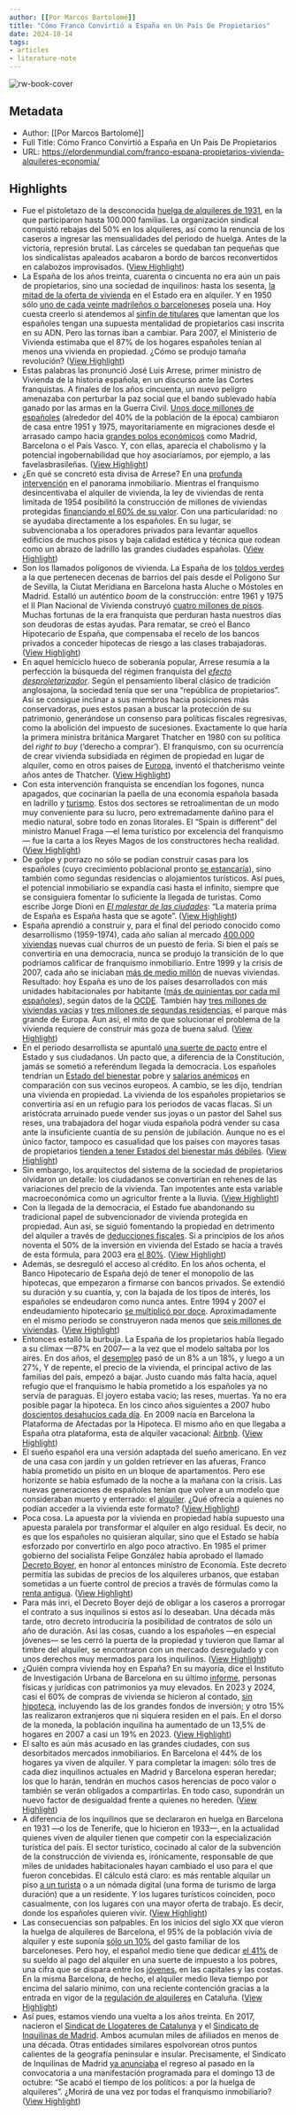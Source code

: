 ```yaml
---
author: [[Por Marcos Bartolomé]]
title: "Cómo Franco Convirtió a España en Un País De Propietarios"
date: 2024-10-14
tags: 
- articles
- literature-note
---
```

![rw-book-cover](https://elordenmundial.com/wp-content/uploads/2024/10/franco-vivienda-espana-crisis-inmobiliaria.jpg)

## Metadata
- Author: [[Por Marcos Bartolomé]]
- Full Title: Cómo Franco Convirtió a España en Un País De Propietarios
- URL: https://elordenmundial.com/franco-espana-propietarios-vivienda-alquileres-economia/

## Highlights
- Fue el pistoletazo de la desconocida [huelga de alquileres de 1931](https://www.eldiario.es/catalunya/verano-90-000-barceloneses-decidieron-pagar-alquiler_1_10463699.html), en la que participaron hasta 100.000 familias. La organización sindical conquistó rebajas del 50% en los alquileres, así como la renuncia de los caseros a ingresar las mensualidades del periodo de huelga. Antes de la victoria, represión brutal. Las cárceles se quedaban tan pequeñas que los sindicalistas apaleados acabaron a bordo de barcos reconvertidos en calabozos improvisados. ([View Highlight](https://read.readwise.io/read/01ja5zk90rhey5mhrtb782yc26))
- La España de los años treinta, cuarenta o cincuenta no era aún un país de propietarios, sino una sociedad de inquilinos: hasta los sesenta, [la mitad de la oferta de vivienda](https://periferiesurbanes.org/wp-content/uploads/2013/10/PALOMERA-2013-Finance-Capital-the-Urban-Poor.pdf) en el Estado era en alquiler. Y en 1950 sólo [uno de cada veinte madrileños o barceloneses](https://dialnet.unirioja.es/servlet/articulo?codigo=933841) poseía una. Hoy cuesta creerlo si atendemos al [sinfín de titulares](https://www.larazon.es/economia/espana-no-es-pais-de-alquiler-NG23251840/) que lamentan que los españoles tengan una supuesta mentalidad de propietarios casi inscrita en su ADN. Pero las tornas iban a cambiar. Para 2007, el Ministerio de Vivienda estimaba que el 87% de los hogares españoles tenían al menos una vivienda en propiedad. ¿Cómo se produjo tamaña revolución? ([View Highlight](https://read.readwise.io/read/01ja5zkqg39gfpr8d5a2ej8q0f))
- Estas palabras las pronunció José Luis Arrese, primer ministro de Vivienda de la historia española, en un discurso ante las Cortes franquistas. A finales de los años cincuenta, un nuevo peligro amenazaba con perturbar la paz social que el bando sublevado había ganado por las armas en la Guerra Civil. [Unos doce millones de españoles](https://www.penguinlibros.com/es/libro-de-arte-cine-y-musica/285831-libro-espana-fea-9788418619236?srsltid=AfmBOorxa3f0CXzzjH1HaGNXUvDOdm4Nr0QZUVgrzTbI3CnYiHp3mPO0) (alrededor del 40% de la población de la época) cambiaron de casa entre 1951 y 1975, mayoritariamente en migraciones desde el arrasado campo hacia [grandes polos económicos](https://elordenmundial.com/mapas-y-graficos/mapa-de-la-economia-espanola/) como Madrid, Barcelona o el País Vasco. Y, con ellas, aparecía el chabolismo y la potencial ingobernabilidad que hoy asociaríamos, por ejemplo, a las favelasbrasileñas. ([View Highlight](https://read.readwise.io/read/01ja5zm8d29j8qesxxz7k224j9))
- ¿En qué se concretó esta divisa de Arrese? En una [profunda intervención](https://viruseditorial.net/libreria/fin-de-ciclo/) en el panorama inmobiliario. Mientras el franquismo desincentivaba el alquiler de vivienda, la ley de viviendas de renta limitada de 1954 posibilitó la construcción de millones de viviendas protegidas [financiando el 60% de su valor](https://periferiesurbanes.org/wp-content/uploads/2013/10/PALOMERA-2013-Finance-Capital-the-Urban-Poor.pdf). Con una particularidad: no se ayudaba directamente a los españoles. En su lugar, se subvencionaba a los operadores privados para levantar aquellos edificios de muchos pisos y baja calidad estética y técnica que rodean como un abrazo de ladrillo las grandes ciudades españolas. ([View Highlight](https://read.readwise.io/read/01ja5zmgm4mc0je0fsgat80sve))
- Son los llamados polígonos de vivienda. La España de los [toldos verdes](https://www.facebook.com/groups/311128329339490/?locale=es_ES) a la que pertenecen decenas de barrios del país desde el Polígono Sur de Sevilla, la Ciutat Meridiana en Barcelona hasta Aluche o Móstoles en Madrid. Estalló un auténtico *boom* de la construcción: entre 1961 y 1975 el II Plan Nacional de Vivienda construyó [cuatro millones de pisos](https://www.larazon.es/memoria-e-historia/20210326/blrvcnwmtjhg7pmap32jqfsr24.html). Muchas fortunas de la era franquista que perduran hasta nuestros días son deudoras de estas ayudas. Para rematar, se creó el Banco Hipotecario de España, que compensaba el recelo de los bancos privados a conceder hipotecas de riesgo a las clases trabajadoras. ([View Highlight](https://read.readwise.io/read/01ja5znbb425883n1d7msqm71j))
- En aquel hemiciclo hueco de soberanía popular, Arrese resumía a la perfección la búsqueda del régimen franquista del [*efecto desproletarizador*](https://vientosur.info/fracturas-en-la-sociedad-de-propietarios/). Según el pensamiento liberal clásico de tradición anglosajona, la sociedad tenía que ser una “república de propietarios”. Así se consigue inclinar a sus miembros hacia posiciones más conservadoras, pues estos pasan a buscar la protección de su patrimonio, generándose un consenso para políticas fiscales regresivas, como la abolición del impuesto de sucesiones. Exactamente lo que haría la primera ministra británica Margaret Thatcher en 1980 con su política del *right to buy* (‘derecho a comprar’). El franquismo, con su ocurrencia de crear vivienda subsidiada en régimen de propiedad en lugar de alquiler, como en otros países de [Europa](https://elordenmundial.com/mapas-y-graficos/viviendas-alquiler-social-mundo/), inventó el thatcherismo veinte años antes de Thatcher. ([View Highlight](https://read.readwise.io/read/01ja5znk5rdtazg3kf4mswgqfa))
- Con esta intervención franquista se encendían los fogones, nunca apagados, que cocinarían la paella de una economía española basada en ladrillo y [turismo](https://elordenmundial.com/turismo-espana-crisis/). Estos dos sectores se retroalimentan de un modo muy conveniente para su lucro, pero extremadamente dañino para el medio natural, sobre todo en zonas litorales. El “Spain is different” del ministro Manuel Fraga —el lema turístico por excelencia del franquismo— fue la carta a los Reyes Magos de los constructores hecha realidad. ([View Highlight](https://read.readwise.io/read/01ja604zsqvwxgqszk2j59jjw3))
- De golpe y porrazo no sólo se podían construir casas para los españoles (cuyo crecimiento poblacional pronto [se estancaría](https://data.worldbank.org/indicator/SP.POP.GROW?locations=ES&display=graph)), sino también como segundas residencias o alojamientos turísticos. Así pues, el potencial inmobiliario se expandía casi hasta el infinito, siempre que se consiguiera fomentar lo suficiente la llegada de turistas. Como escribe Jorge Dioni en [*El malestar de las ciudades*](https://books.google.es/books/about/El_malestar_de_las_ciudades.html?id=PE68EAAAQBAJ&redir_esc=y): “La materia prima de España es España hasta que se agote”. ([View Highlight](https://read.readwise.io/read/01ja6054tgbaze3zvm63emfrap))
- España aprendió a construir y, para el final del periodo conocido como desarrollismo (1959-1974), cada año salían al mercado [400.000 viviendas](https://viruseditorial.net/libreria/fin-de-ciclo/) nuevas cual churros de un puesto de feria. Si bien el país se convertiría en una democracia, nunca se produjo la transición de lo que podríamos calificar de franquismo inmobiliario. Entre 1999 y la crisis de 2007, cada año se iniciaban [más de medio millón](https://viruseditorial.net/libreria/fin-de-ciclo/) de nuevas viviendas. Resultado: hoy España es uno de los países desarrollados con más unidades habitacionales por habitante ([más de quinientas por cada mil españoles](https://idrabcn.com/es/wp-content/uploads/sites/2/2024/10/propietarios-a-inquilinos_IDRA_2024.pdf)), según datos de la [OCDE](https://elordenmundial.com/que-es-ocde/). También hay [tres millones de viviendas vacías](https://idrabcn.com/es/wp-content/uploads/sites/2/2024/10/propietarios-a-inquilinos_IDRA_2024.pdf) y [tres millones de segundas residencias](https://idrabcn.com/es/wp-content/uploads/sites/2/2024/10/propietarios-a-inquilinos_IDRA_2024.pdf), el parque más grande de Europa. Aun así, el mito de que solucionar el problema de la vivienda requiere de construir más goza de buena salud. ([View Highlight](https://read.readwise.io/read/01ja605ej0ax4v8d8c0sbgy8kr))
- En el periodo desarrollista se apuntaló [una suerte de pacto](https://periferiesurbanes.org/wp-content/uploads/2013/10/PALOMERA-2013-Finance-Capital-the-Urban-Poor.pdf) entre el Estado y sus ciudadanos. Un pacto que, a diferencia de la Constitución, jamás se sometió a referéndum llegada la democracia. Los españoles tendrían un [Estado del bienestar](https://elordenmundial.com/mapas-y-graficos/mapa-calidad-vida-europa/) pobre y [salarios anémicos](https://elordenmundial.com/mapas-y-graficos/como-ha-cambiado-sueldo-trabajadores-europeos-crisis-2008/) en comparación con sus vecinos europeos. A cambio, se les dijo, tendrían una vivienda en propiedad. La vivienda de los españoles propietarios se convertiría así en un refugio para los periodos de vacas flacas. Si un aristócrata arruinado puede vender sus joyas o un pastor del Sahel sus reses, una trabajadora del hogar viuda española podrá vender su casa ante la insuficiente cuantía de su pensión de jubilación. Aunque no es el único factor, tampoco es casualidad que los países con mayores tasas de propietarios [tienden a tener Estados del bienestar más débiles](https://books.google.es/books/about/The_Myth_of_Home_ownership.html?id=TNk9AAAAIAAJ&redir_esc=y). ([View Highlight](https://read.readwise.io/read/01ja6065wd5efwba5jcm941ecq))
- Sin embargo, los arquitectos del sistema de la sociedad de propietarios olvidaron un detalle: los ciudadanos se convertirían en rehenes de las variaciones del precio de la vivienda. Tan impotentes ante esta variable macroeconómica como un agricultor frente a la lluvia. ([View Highlight](https://read.readwise.io/read/01ja606w3bv57z18aqk92gsxha))
- Con la llegada de la democracia, el Estado fue abandonando su tradicional papel de subvencionador de vivienda protegida en propiedad. Aun así, se siguió fomentando la propiedad en detrimento del alquiler a través de [deducciones fiscales](https://elordenmundial.com/mapas-y-graficos/hipotecarse-espana-sueno-boomer-pesadilla-jovenes/). Si a principios de los años noventa el 50% de la inversión en vivienda del Estado se hacía a través de esta fórmula, para 2003 era [el 80%](https://periferiesurbanes.org/wp-content/uploads/2013/10/PALOMERA-2013-Finance-Capital-the-Urban-Poor.pdf). ([View Highlight](https://read.readwise.io/read/01ja6074jy02zejgz1nsmw11s4))
- Además, se desreguló el acceso al crédito. En los años ochenta, el Banco Hipotecario de España dejó de tener el monopolio de las hipotecas, que empezaron a firmarse con bancos privados. Se extendió su duración y su cuantía, y, con la bajada de los tipos de interés, los españoles se endeudaron como nunca antes. Entre 1994 y 2007 el endeudamiento hipotecario [se multiplicó por doce](https://viruseditorial.net/libreria/fin-de-ciclo/). Aproximadamente en el mismo periodo se construyeron nada menos que [seis millones de viviendas](https://www.catarata.org/libro/el-vicio-del-ladrillo_44721/). ([View Highlight](https://read.readwise.io/read/01ja607j051brb7ax2nzq1jpbz))
- Entonces estalló la burbuja. La España de los propietarios había llegado a su clímax —87% en 2007— a la vez que el modelo saltaba por los aires. En dos años, el [desempleo](https://es.statista.com/estadisticas/474896/tasa-de-paro-en-espana/) pasó de un 8% a un 18%, y luego a un 27%, Y de repente, el precio de la vivienda, el principal activo de las familias del país, empezó a bajar. Justo cuando más falta hacía, aquel refugio que el franquismo le había prometido a los españoles ya no servía de paraguas. El joyero estaba vacío; las reses, muertas. Ya no era posible pagar la hipoteca. En los cinco años siguientes a 2007 hubo [doscientos desahucios cada día](https://www.penguinlibros.com/es/libro-de-arte-cine-y-musica/285831-libro-espana-fea-9788418619236?srsltid=AfmBOopJr9C01eP4dVWt5sjbipLP679Zkei2Jy940OLdJq5A45__z61-). En 2009 nacía en Barcelona la Plataforma de Afectadas por la Hipoteca. El mismo año en que llegaba a España otra plataforma, esta de alquiler vacacional: [Airbnb](https://elordenmundial.com/airbnb-pisos-turisticos-alquileres-vivienda-social/). ([View Highlight](https://read.readwise.io/read/01ja607rgpsaer7gyp9p0fq9fe))
- El sueño español era una versión adaptada del sueño americano. En vez de una casa con jardín y un golden retriever en las afueras, Franco había prometido un pisito en un bloque de apartamentos. Pero ese horizonte se había esfumado de la noche a la mañana con la crisis. Las nuevas generaciones de españoles tenían que volver a un modelo que consideraban muerto y enterrado: el [alquiler](https://elordenmundial.com/mapas-y-graficos/graficos-alquiler-espana/). ¿Qué ofrecía a quienes no podían acceder a la vivienda este formato? ([View Highlight](https://read.readwise.io/read/01ja608af3e6xde9qqbd4pnfb3))
- Poca cosa. La apuesta por la vivienda en propiedad había supuesto una apuesta paralela por transformar el alquiler en algo residual. Es decir, no es que los españoles no quisieran alquilar, sino que el Estado se había esforzado por convertirlo en algo poco atractivo. En 1985 el primer gobierno del socialista Felipe González había aprobado el llamado [Decreto Boyer](https://www.boe.es/buscar/doc.php?id=BOE-A-1985-8402), en honor al entonces ministro de Economía. Este decreto permitía las subidas de precios de los alquileres urbanos, que estaban sometidas a un fuerte control de precios a través de fórmulas como la [renta antigua](https://www.elconfidencial.com/espana/madrid/2023-11-03/renta-antigua-alquiler-madrilenos-barrios-precios_3766168/). ([View Highlight](https://read.readwise.io/read/01ja608m5mdpecwg9e54mnxkgh))
- Para más inri, el Decreto Boyer dejó de obligar a los caseros a prorrogar el contrato a sus inquilinos si estos así lo deseaban. Una década más tarde, otro decreto introduciría la posibilidad de contratos de sólo un año de duración. Así las cosas, cuando a los españoles —en especial jóvenes— se les cerró la puerta de la propiedad y tuvieron que llamar al timbre del alquiler, se encontraron con un mercado desregulado y con unos derechos muy mermados para los inquilinos. ([View Highlight](https://read.readwise.io/read/01ja60917g621n4txhcbqzj8fx))
- ¿Quién compra vivienda hoy en España? En su mayoría, dice el Instituto de Investigación Urbana de Barcelona en su último [informe](https://idrabcn.com/es/wp-content/uploads/sites/2/2024/10/propietarios-a-inquilinos_IDRA_2024.pdf), personas físicas y jurídicas con patrimonios ya muy elevados. En 2023 y 2024, casi el 60% de compras de vivienda se hicieron al contado, [sin hipoteca](https://elordenmundial.com/mapas-y-graficos/hipotecarse-espana-sueno-boomer-pesadilla-jovenes/), incluyendo las de los grandes fondos de inversión; y otro 15% las realizaron extranjeros que ni siquiera residen en el país. En el dorso de la moneda, la población inquilina ha aumentado de un 13,5% de hogares en 2007 a casi un 19% en 2023. ([View Highlight](https://read.readwise.io/read/01ja609f1yjw8wvc0wpnwpe2qz))
- El salto es aún más acusado en las grandes ciudades, con sus desorbitados mercados inmobiliarios. En Barcelona el 44% de los hogares ya viven de alquiler. Y para completar la imagen: sólo tres de cada diez inquilinos actuales en Madrid y Barcelona esperan heredar; los que lo harán, tendrán en muchos casos herencias de poco valor o también se verán obligados a compartirlas. En todo caso, supondrán un nuevo factor de desigualdad frente a quienes no hereden. ([View Highlight](https://read.readwise.io/read/01ja60a04rgsp0d8kg60pvv96s))
- A diferencia de los inquilinos que se declararon en huelga en Barcelona en 1931 —o los de Tenerife, que lo hicieron en 1933—, en la actualidad quienes viven de alquiler tienen que competir con la especialización turística del país. El sector turístico, cocinado al calor de la subvención de la construcción de vivienda es, irónicamente, responsable de que miles de unidades habitacionales hayan cambiado el uso para el que fueron concebidas. El cálculo está claro: es más rentable alquilar un piso [a un turista](https://elordenmundial.com/mapas-y-graficos/mapa-alquiler-turistico-ue/) o a un nómada digital (una forma de turismo de larga duración) que a un residente. Y los lugares turísticos coinciden, poco casualmente, con los lugares con una mayor oferta de trabajo. Es decir, donde los españoles quieren vivir. ([View Highlight](https://read.readwise.io/read/01ja60aa13m2sv7wd6kf29xgwp))
- Las consecuencias son palpables. En los inicios del siglo XX que vieron la huelga de alquileres de Barcelona, el 95% de la población vivía de alquiler y este suponía [sólo un 10%](https://diposit.ub.edu/dspace/bitstream/2445/171597/1/TFM-HE_Puig_2020.pdf) del gasto familiar de los barceloneses. Pero hoy, el español medio tiene que dedicar [el 41%](https://blog.registradores.org/-/los-espa%C3%B1oles-dedican-el-41%25-de-su-sueldo-al-alquiler#:~:text=El%20espa%C3%B1ol%20medio%20tiene%20que,vivienda%20en%20alquiler%20del%20%C3%8Dndice) de su sueldo al pago del alquiler en una suerte de impuesto a los pobres, una cifra que se dispara entre los [jóvenes](https://elordenmundial.com/mapas-y-graficos/sueldo-completo-jovenes-espanoles-alquiler-casa/), en las capitales y las costas. En la misma Barcelona, de hecho, el alquiler medio lleva tiempo por encima del salario mínimo, con una reciente contención gracias a la entrada en vigor de la [regulación de alquileres](https://elpais.com/economia/2024-10-08/la-regulacion-de-precios-del-alquiler-en-cataluna-reduce-las-rentas-pero-desploma-el-numero-de-contratos.html) en Cataluña. ([View Highlight](https://read.readwise.io/read/01ja60aphadbpxh26v8gnez927))
- Así pues, estamos viendo una vuelta a los años treinta. En 2017, nacieron el [Sindicat de Llogateres de Catalunya](https://sindicatdellogateres.org/) y el [Sindicato de Inquilinas de Madrid](https://www.inquilinato.org/). Ambos acumulan miles de afiliados en menos de una década. Otras entidades similares espolvorean otros puntos calientes de la geografía peninsular e insular. Precisamente, el Sindicato de Inquilinas de Madrid [ya anunciaba](https://www.eldiario.es/opinion/tribuna-abierta/acabo-tiempo-politicos-huelga-alquileres_129_11666932.html) el regreso al pasado en la convocatoria a una manifestación programada para el domingo 13 de octubre: “Se acabó el tiempo de los políticos: a por la huelga de alquileres”. ¿Morirá de una vez por todas el franquismo inmobiliario? ([View Highlight](https://read.readwise.io/read/01ja60bbpcbz2jmt477h64rqdk))
